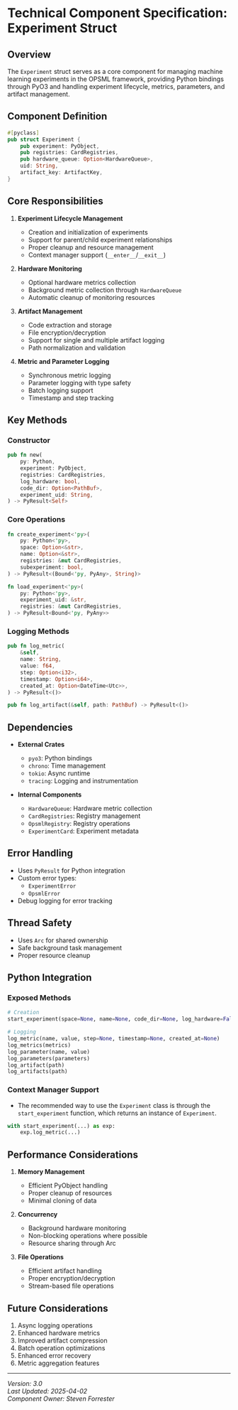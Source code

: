 # Technical Component Specification: Experiment Struct

## Overview
The `Experiment` struct serves as a core component for managing machine learning experiments in the OPSML framework, providing Python bindings through PyO3 and handling experiment lifecycle, metrics, parameters, and artifact management.

## Component Definition

```rust
#[pyclass]
pub struct Experiment {
    pub experiment: PyObject,
    pub registries: CardRegistries,
    pub hardware_queue: Option<HardwareQueue>,
    uid: String,
    artifact_key: ArtifactKey,
}
```

## Core Responsibilities

1. **Experiment Lifecycle Management**
   - Creation and initialization of experiments
   - Support for parent/child experiment relationships
   - Proper cleanup and resource management
   - Context manager support (`__enter__`/`__exit__`)

2. **Hardware Monitoring**
   - Optional hardware metrics collection
   - Background metric collection through `HardwareQueue`
   - Automatic cleanup of monitoring resources

3. **Artifact Management**
   - Code extraction and storage
   - File encryption/decryption
   - Support for single and multiple artifact logging
   - Path normalization and validation

4. **Metric and Parameter Logging**
   - Synchronous metric logging
   - Parameter logging with type safety
   - Batch logging support
   - Timestamp and step tracking

## Key Methods

### Constructor
```rust
pub fn new(
    py: Python,
    experiment: PyObject,
    registries: CardRegistries,
    log_hardware: bool,
    code_dir: Option<PathBuf>,
    experiment_uid: String,
) -> PyResult<Self>
```

### Core Operations
```rust
fn create_experiment<'py>(
    py: Python<'py>,
    space: Option<&str>,
    name: Option<&str>,
    registries: &mut CardRegistries,
    subexperiment: bool,
) -> PyResult<(Bound<'py, PyAny>, String)>

fn load_experiment<'py>(
    py: Python<'py>,
    experiment_uid: &str,
    registries: &mut CardRegistries,
) -> PyResult<Bound<'py, PyAny>>
```

### Logging Methods
```rust
pub fn log_metric(
    &self,
    name: String,
    value: f64,
    step: Option<i32>,
    timestamp: Option<i64>,
    created_at: Option<DateTime<Utc>>,
) -> PyResult<()>

pub fn log_artifact(&self, path: PathBuf) -> PyResult<()>
```

## Dependencies

- **External Crates**
  - `pyo3`: Python bindings
  - `chrono`: Time management
  - `tokio`: Async runtime
  - `tracing`: Logging and instrumentation

- **Internal Components**
  - `HardwareQueue`: Hardware metric collection
  - `CardRegistries`: Registry management
  - `OpsmlRegistry`: Registry operations
  - `ExperimentCard`: Experiment metadata

## Error Handling

- Uses `PyResult` for Python integration
- Custom error types:
  - `ExperimentError`
  - `OpsmlError`
- Debug logging for error tracking

## Thread Safety

- Uses `Arc` for shared ownership
- Safe background task management
- Proper resource cleanup

## Python Integration

### Exposed Methods
```python
# Creation
start_experiment(space=None, name=None, code_dir=None, log_hardware=False, experiment_uid=None)

# Logging
log_metric(name, value, step=None, timestamp=None, created_at=None)
log_metrics(metrics)
log_parameter(name, value)
log_parameters(parameters)
log_artifact(path)
log_artifacts(path)
```

### Context Manager Support

- The recommended way to use the `Experiment` class is through the `start_experiment` function, which returns an instance of `Experiment`.

```python
with start_experiment(...) as exp:
    exp.log_metric(...)
```

## Performance Considerations

1. **Memory Management**
   - Efficient PyObject handling
   - Proper cleanup of resources
   - Minimal cloning of data

2. **Concurrency**
   - Background hardware monitoring
   - Non-blocking operations where possible
   - Resource sharing through Arc

3. **File Operations**
   - Efficient artifact handling
   - Proper encryption/decryption
   - Stream-based file operations

## Future Considerations

1. Async logging operations
2. Enhanced hardware metrics
3. Improved artifact compression
4. Batch operation optimizations
5. Enhanced error recovery
6. Metric aggregation features

---

*Version: 3.0*  
*Last Updated: 2025-04-02*  
*Component Owner: Steven Forrester*